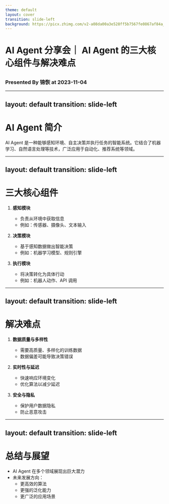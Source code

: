 ```yaml
---
theme: default
layout: cover
transition: slide-left
background: https://picx.zhimg.com/v2-a08da00a3e528ff5b7567fe0867af84a_1440w.jpg?source=d16d100b
---
```


# AI Agent 分享会｜ AI Agent 的三大核心组件与解决难点
## 
### Presented By 锦恢 at 2023-11-04

---
layout: default
transition: slide-left
---

# AI Agent 简介

AI Agent 是一种能够感知环境、自主决策并执行任务的智能系统。它结合了机器学习、自然语言处理等技术，广泛应用于自动化、推荐系统等领域。

---
layout: default
transition: slide-left
---

# 三大核心组件

1. **感知模块**
   - 负责从环境中获取信息
   - 例如：传感器、摄像头、文本输入

2. **决策模块**
   - 基于感知数据做出智能决策
   - 例如：机器学习模型、规则引擎

3. **执行模块**
   - 将决策转化为具体行动
   - 例如：机器人动作、API 调用

---
layout: default
transition: slide-left
---

# 解决难点

1. **数据质量与多样性**
   - 需要高质量、多样化的训练数据
   - 数据偏差可能导致决策错误

2. **实时性与延迟**
   - 快速响应环境变化
   - 优化算法以减少延迟

3. **安全与隐私**
   - 保护用户数据隐私
   - 防止恶意攻击

---
layout: default
transition: slide-left
---

# 总结与展望

- AI Agent 在多个领域展现出巨大潜力
- 未来发展方向：
  - 更高效的算法
  - 更强的泛化能力
  - 更广泛的应用场景